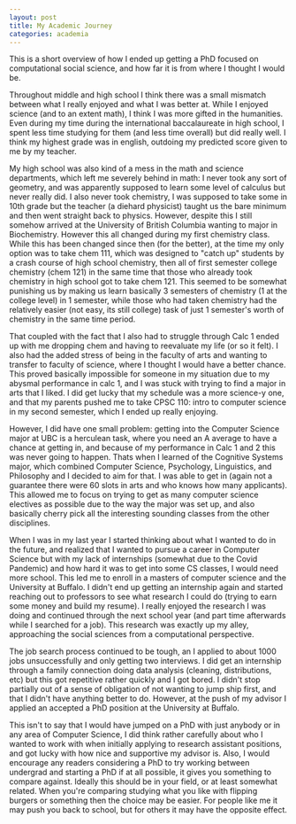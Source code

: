 ```yaml
---
layout: post
title: My Academic Journey
categories: academia
---
```


This is a short overview of how I ended up getting a PhD focused on computational social science, and how far it is from where I thought I would be.

Throughout middle and high school I think there was a small mismatch between what I really enjoyed and what I was better at. While I enjoyed science (and to an extent math), I think I was more gifted in the humanities. Even during my time during the international baccalaureate in high school, I spent less time studying for them (and less time overall) but did really well. I think my highest grade was in english, outdoing my predicted score given to me by my teacher.

My high school was also kind of a mess in the math and science departments, which left me severely behind in math: I never took any sort of geometry, and was apparently supposed to learn some level of calculus but never really did. I also never took chemistry, I was supposed to take some in 10th grade but the teacher (a diehard physicist) taught us the bare minimum and then went straight back to physics. However, despite this I still somehow arrived at the University of British Columbia wanting to major in Biochemistry. However this all changed during my first chemistry class. While this has been changed since then (for the better), at the time my only option was to take chem 111, which was designed to "catch up" students by a crash course of high school chemistry, then all of first semester college chemistry (chem 121) in the same time that those who already took chemistry in high school got to take chem 121. This seemed to be somewhat punishing us by making us learn basically 3 semesters of chemistry (1 at the college level) in 1 semester, while those who had taken chemistry had the relatively easier (not easy, its still college) task of just 1 semester's worth of chemistry in the same time period. 

That coupled with the fact that I also had to struggle through Calc 1 ended up with me dropping chem and having to reevaluate my life (or so it felt). I also had the added stress of being in the faculty of arts and wanting to transfer to faculty of science, where I thought I would have a better chance. This proved basically impossible for someone in my situation due to my abysmal performance in calc 1, and I was stuck with trying to find a major in arts that I liked. I did get lucky that my schedule was a more science-y one, and that my parents pushed me to take CPSC 110: intro to computer science in my second semester, which I ended up really enjoying.

However, I did have one small problem: getting into the Computer Science major at UBC is a herculean task, where you need an A average to have a chance at getting in, and because of my performance in Calc 1 and 2 this was never going to happen. Thats when I learned of the Cognitive Systems major, which combined Computer Science, Psychology, Linguistics, and Philosophy and I decided to aim for that. I was able to get in (again not a guarantee there were 60 slots in arts and who knows how many applicants). This allowed me to focus on trying to get as many computer science electives as possible due to the way the major was set up, and also basically cherry pick all the interesting sounding classes from the other disciplines.

When I was in my last year I started thinking about what I wanted to do in the future, and realized that I wanted to pursue a career in Computer Science but with my lack of internships (somewhat due to the Covid Pandemic) and how hard it was to get into some CS classes, I would need more school. This led me to enroll in a masters of computer science and the University at Buffalo. I didn't end up getting an internship again and started reaching out to professors to see what research I could do (trying to earn some money and build my resume). I really enjoyed the research I was doing and continued through the next school year (and part time afterwards while I searched for a job). This research was exactly up my alley, approaching the social sciences from a computational perspective.

The job search process continued to be tough, an I applied to about 1000 jobs unsuccessfully and only getting two interviews. I did get an internship through a family connection doing data analysis (cleaning, distributions, etc) but this got repetitive rather quickly and I got bored. I didn't stop partially out of a sense of obligation of not wanting to jump ship first, and that I didn't have anything better to do. However, at the push of my advisor I applied an accepted a PhD position at the University at Buffalo.

This isn't to say that I would have jumped on a PhD with just anybody or in any area of Computer Science, I did think rather carefully about who I wanted to work with when initially applying to research assistant positions, and got lucky with how nice and supportive my advisor is. Also, I would encourage any readers considering a PhD to try working between undergrad and starting a PhD if at all possible, it gives you something to compare against. Ideally this should be in your field, or at least somewhat related. When you're comparing studying what you like with flipping burgers or something then the choice may be easier. For people like me it may push you back to school, but for others it may have the opposite effect.